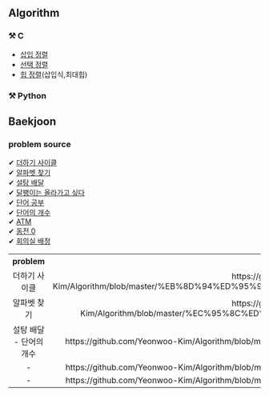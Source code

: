 ## Algorithm

### ⚒ C
* [삽입 정렬](https://github.com/Yeonwoo-Kim/Algorithm/blob/master/%23C/%EC%82%BD%EC%9E%85%EC%A0%95%EB%A0%AC.c) <br>
* [선택 정렬](https://github.com/Yeonwoo-Kim/Algorithm/blob/master/%23C/%EC%84%A0%ED%83%9D%EC%A0%95%EB%A0%AC.c) <br>
* [힙 정렬](https://github.com/Yeonwoo-Kim/Algorithm/blob/master/%23C/%ED%9E%99%EC%A0%95%EB%A0%AC%20-1.c)(삽입식,최대힙) <br>


### ⚒ Python




## Baekjoon

### problem source

✔ [더하기 사이클](https://www.acmicpc.net/problem/1110) <br>
✔ [알파벳 찾기](https://www.acmicpc.net/problem/10809) <br>
✔ [설탕 배달](https://www.acmicpc.net/problem/2839) <br>
✔ [달팽이는 올라가고 싶다](https://www.acmicpc.net/problem/2869) <br>
✔ [단어 공부](https://www.acmicpc.net/problem/1157) <br>
✔ [단어의 개수](https://www.acmicpc.net/problem/1152) <br>
✔ [ATM](https://www.acmicpc.net/problem/11399) <br>
✔ [동전 0](https://www.acmicpc.net/problem/11047) <br>
✔ [회의실 배정](https://www.acmicpc.net/problem/1931) <br>



<table>
  <th>problem</th>
  <th>source</th>
  
  <tr>
    <td align="center"> 더하기 사이클 </td>
    <td align="center"> https://github.com/Yeonwoo-Kim/Algorithm/blob/master/%EB%8D%94%ED%95%98%EA%B8%B0%20%EC%82%AC%EC%9D%B4%ED%81%B4.py3 </td>
  </tr>
  
  <tr>
   <td align="center"> 알파벳 찾기 </td>
   <td align="center"> https://github.com/Yeonwoo-Kim/Algorithm/blob/master/%EC%95%8C%ED%8C%8C%EB%B2%B3%20%EC%B0%BE%EA%B8%B0.py3 </td>
  </tr>
    <tr>
   <td align="center"> 설탕 배달 - 단어의 개수</td>
   <td align="center"> https://github.com/Yeonwoo-Kim/Algorithm/blob/master/%EC%84%A0%ED%83%9D%EC%A0%95%EB%A0%AC.c </td>
  </tr>
    <tr>
   <td align="center"> - </td>
   <td align="center"> https://github.com/Yeonwoo-Kim/Algorithm/blob/master/%EC%82%BD%EC%9E%85%EC%A0%95%EB%A0%AC.c </td>
  </tr>
  <tr>
   <td align="center"> - </td>
   <td align="center"> https://github.com/Yeonwoo-Kim/Algorithm/blob/master/%EC%82%BD%EC%9E%85%EC%A0%95%EB%A0%AC.c </td>
  </tr>
  
  
  
</table>
